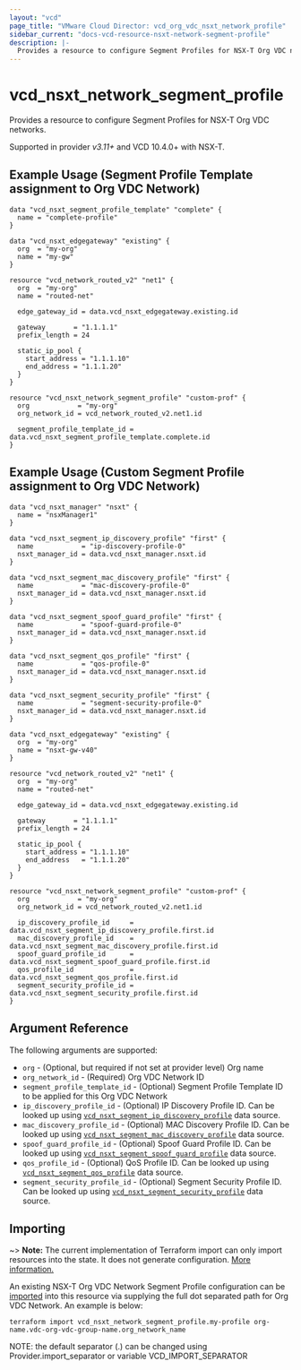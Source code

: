 ```yaml
---
layout: "vcd"
page_title: "VMware Cloud Director: vcd_org_vdc_nsxt_network_profile"
sidebar_current: "docs-vcd-resource-nsxt-network-segment-profile"
description: |-
  Provides a resource to configure Segment Profiles for NSX-T Org VDC networks.
---
```


# vcd\_nsxt\_network\_segment\_profile

Provides a resource to configure Segment Profiles for NSX-T Org VDC networks.

Supported in provider *v3.11+* and VCD 10.4.0+ with NSX-T.

## Example Usage (Segment Profile Template assignment to Org VDC Network)

```hcl
data "vcd_nsxt_segment_profile_template" "complete" {
  name = "complete-profile"
}

data "vcd_nsxt_edgegateway" "existing" {
  org  = "my-org"
  name = "my-gw"
}

resource "vcd_network_routed_v2" "net1" {
  org  = "my-org"
  name = "routed-net"

  edge_gateway_id = data.vcd_nsxt_edgegateway.existing.id

  gateway       = "1.1.1.1"
  prefix_length = 24

  static_ip_pool {
    start_address = "1.1.1.10"
    end_address = "1.1.1.20"
  }
}

resource "vcd_nsxt_network_segment_profile" "custom-prof" {
  org            = "my-org"
  org_network_id = vcd_network_routed_v2.net1.id

  segment_profile_template_id = data.vcd_nsxt_segment_profile_template.complete.id
}
```

## Example Usage (Custom Segment Profile assignment to Org VDC Network)

```hcl
data "vcd_nsxt_manager" "nsxt" {
  name = "nsxManager1"
}

data "vcd_nsxt_segment_ip_discovery_profile" "first" {
  name            = "ip-discovery-profile-0"
  nsxt_manager_id = data.vcd_nsxt_manager.nsxt.id
}

data "vcd_nsxt_segment_mac_discovery_profile" "first" {
  name            = "mac-discovery-profile-0"
  nsxt_manager_id = data.vcd_nsxt_manager.nsxt.id
}

data "vcd_nsxt_segment_spoof_guard_profile" "first" {
  name            = "spoof-guard-profile-0"
  nsxt_manager_id = data.vcd_nsxt_manager.nsxt.id
}

data "vcd_nsxt_segment_qos_profile" "first" {
  name            = "qos-profile-0"
  nsxt_manager_id = data.vcd_nsxt_manager.nsxt.id
}

data "vcd_nsxt_segment_security_profile" "first" {
  name            = "segment-security-profile-0"
  nsxt_manager_id = data.vcd_nsxt_manager.nsxt.id
}

data "vcd_nsxt_edgegateway" "existing" {
  org  = "my-org"
  name = "nsxt-gw-v40"
}

resource "vcd_network_routed_v2" "net1" {
  org  = "my-org"
  name = "routed-net"

  edge_gateway_id = data.vcd_nsxt_edgegateway.existing.id

  gateway       = "1.1.1.1"
  prefix_length = 24

  static_ip_pool {
    start_address = "1.1.1.10"
    end_address   = "1.1.1.20"
  }
}

resource "vcd_nsxt_network_segment_profile" "custom-prof" {
  org            = "my-org"
  org_network_id = vcd_network_routed_v2.net1.id

  ip_discovery_profile_id     = data.vcd_nsxt_segment_ip_discovery_profile.first.id
  mac_discovery_profile_id    = data.vcd_nsxt_segment_mac_discovery_profile.first.id
  spoof_guard_profile_id      = data.vcd_nsxt_segment_spoof_guard_profile.first.id
  qos_profile_id              = data.vcd_nsxt_segment_qos_profile.first.id
  segment_security_profile_id = data.vcd_nsxt_segment_security_profile.first.id
}
```

## Argument Reference

The following arguments are supported:

* `org` - (Optional, but required if not set at provider level) Org name 
* `org_network_id` - (Required) Org VDC Network ID
* `segment_profile_template_id` - (Optional) Segment Profile Template ID to be applied for this Org
  VDC Network
* `ip_discovery_profile_id` - (Optional) IP Discovery Profile ID. Can be looked up using
  [`vcd_nsxt_segment_ip_discovery_profile`](/providers/vmware/vcd/latest/docs/data-sources/nsxt_segment_ip_discovery_profile)
  data source.
* `mac_discovery_profile_id` - (Optional) MAC Discovery Profile ID. Can be looked up using
  [`vcd_nsxt_segment_mac_discovery_profile`](/providers/vmware/vcd/latest/docs/data-sources/nsxt_segment_mac_discovery_profile)
  data source.
* `spoof_guard_profile_id` - (Optional) Spoof Guard Profile ID. Can be looked up using
  [`vcd_nsxt_segment_spoof_guard_profile`](/providers/vmware/vcd/latest/docs/data-sources/nsxt_segment_spoof_guard_profile)
  data source.
* `qos_profile_id` - (Optional) QoS Profile ID. Can be looked up using
  [`vcd_nsxt_segment_qos_profile`](/providers/vmware/vcd/latest/docs/data-sources/nsxt_segment_qos_profile)
  data source.
* `segment_security_profile_id` - (Optional) Segment Security Profile ID. Can be looked up using
  [`vcd_nsxt_segment_security_profile`](/providers/vmware/vcd/latest/docs/data-sources/nsxt_segment_security_profile)
  data source.

## Importing

~> **Note:** The current implementation of Terraform import can only import resources into the state.
It does not generate configuration. [More information.](https://www.terraform.io/docs/import/)

An existing NSX-T Org VDC Network Segment Profile configuration can be [imported][docs-import] into
this resource via supplying the full dot separated path for Org VDC Network. An example is below:

[docs-import]: https://www.terraform.io/docs/import/

```
terraform import vcd_nsxt_network_segment_profile.my-profile org-name.vdc-org-vdc-group-name.org_network_name
```

NOTE: the default separator (.) can be changed using Provider.import_separator or variable VCD_IMPORT_SEPARATOR
